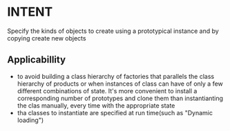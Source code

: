 # INTENT

Specify the kinds of objects to create using a prototypical instance and by copying create new objects

## Applicabillity

- to avoid building a class hierarchy of factories that parallels the class hierarchy of products or when instances of class can have of only a few different combinations of state. It's more convenient to install a corresponding number of prototypes and clone them than instantianting the clas manually, every time with the appropriate state
- tha classes to instantiate are specified at run time(such as "Dynamic loading")